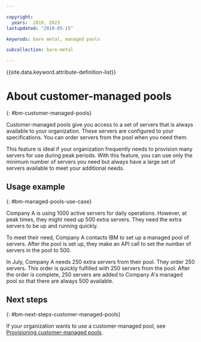 ```yaml
---

copyright:
  years:  2019, 2023
lastupdated: "2018-05-15"

keywrods: bare metal, managed pools

subcollection: bare-metal

---
```


{{site.data.keyword.attribute-definition-list}}

# About customer-managed pools
{: #bm-customer-managed-pools}

Customer-managed pools give you access to a set of servers that is always available to your organization. These servers are configured to your specifications. You can order servers from the pool when you need them.

This feature is ideal if your organization frequently needs to provision many servers for use during peak periods. With this feature, you can use only the minimum number of servers you need but always have a large set of servers available to meet your additional needs.

## Usage example
{: #bm-managed-pools-use-case}

Company A is using 1000 active servers for daily operations. However, at peak times, they might need up 500 extra servers. They need the extra servers to be up and running quickly.

To meet their need, Company A contacts IBM to set up a managed pool of servers. After the pool is set up, they make an API call to set the number of servers in the pool to 500.

In July, Company A needs 250 extra servers from their pool. They order 250 servers. This order is quickly fulfilled with 250 servers from the pool. After the order is complete, 250 servers are added to Company A's managed pool so that there are always 500 available.

## Next steps
{: #bm-next-steps-customer-managed-pools}

If your organization wants to use a customer-managed pool, see [Provisioning customer-managed pools](/bare-metal?topic=bare-metal-provisioning-customer-managed-pools).
